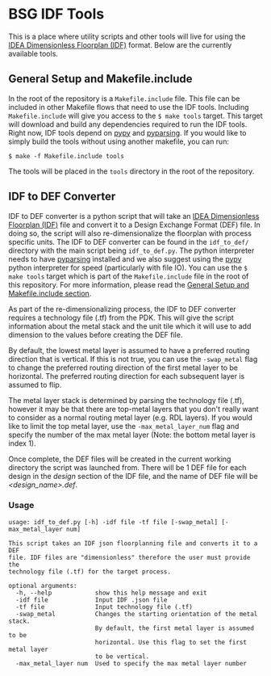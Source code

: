 # BSG IDF Tools

This is a place where utility scripts and other tools will live for using the
[IDEA Dimensionless Floorplan (IDF)](https://docs.google.com/document/d/1rIB81hEOSNs2F1pIF6WbIwSNe-8HbfEtZRlaMFKdhKk/edit)
format. Below are the currently available tools.

## General Setup and Makefile.include

In the root of the repository is a `Makefile.include` file. This file can be included in other Makefile flows
that need to use the IDF tools. Including `Makefile.include` will give you access to the `$ make tools` target. This
target will download and build any dependencies required to run the IDF tools. Right now, IDF tools depend on
[pypy](https://pypy.org/) and [pyparsing](https://pypi.org/project/pyparsing/). If you would like to simply
build the tools without using another makefile, you can run:

```
$ make -f Makefile.include tools
```

The tools will be placed in the `tools` directory in the root of the repository.

## IDF to DEF Converter

IDF to DEF converter is a python script that will take an [IDEA Dimensionless Floorplan (IDF)](https://docs.google.com/document/d/1rIB81hEOSNs2F1pIF6WbIwSNe-8HbfEtZRlaMFKdhKk/edit)
file and convert it to a Design Exchange Format (DEF) file. In doing so, the script will also
re-dimensionalize the floorplan with process specific units. The IDF to DEF converter can be
found in the `idf_to_def/` directory with the main script being `idf_to_def.py`. The python
interpreter needs to have [pyparsing](https://pypi.org/project/pyparsing/) installed and we
also suggest using the [pypy](https://pypy.org/) python interpreter for speed (particularly
with file IO). You can use the `$ make tools` target which is part of the `Makefile.include`
file in the root of this repository. For more information, please read the
[General Setup and Makefile.include section](#general-setup-and-makefileinclude).

As part of the re-dimensionalizing process, the IDF to DEF converter requires a technology
file (.tf) from the PDK. This will give the script information about the metal stack and
the unit tile which it will use to add dimension to the values before creating the DEF file.

By default, the lowest metal layer is assumed to have a preferred routing direction that is
vertical. If this is not true, you can use the `-swap_metal` flag to change the preferred routing
direction of the first metal layer to be horizontal. The preferred routing direction for each
subsequent layer is assumed to flip.

The metal layer stack is determined by parsing the technology file (.tf), however it may be
that there are top-metal layers that you don't really want to consider as a normal routing
metal layer (e.g. RDL layers). If you would like to limit the top metal layer, use the
`-max_metal_layer_num` flag and specify the number of the max metal layer (Note: the
bottom metal layer is index 1). 

Once complete, the DEF files will be created in the current working directory the script
was launched from. There will be 1 DEF file for each design in the _design_ section of the
IDF file, and the name of DEF file will be _<design_name>.def_.

### Usage

```man
usage: idf_to_def.py [-h] -idf file -tf file [-swap_metal] [-max_metal_layer num]

This script takes an IDF json floorplanning file and converts it to a DEF
file. IDF files are "dimensionless" therefore the user must provide the
technology file (.tf) for the target process.

optional arguments:
  -h, --help            show this help message and exit
  -idf file             Input IDF .json file
  -tf file              Input technology file (.tf)
  -swap_metal           Changes the starting orientation of the metal stack.
                        By default, the first metal layer is assumed to be
                        horizontal. Use this flag to set the first metal layer
                        to be vertical.
  -max_metal_layer num  Used to specify the max metal layer number
```
